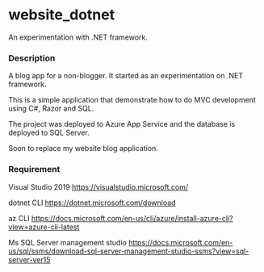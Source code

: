 # website_dotnet
An experimentation with .NET framework.

### Description
A blog app for a non-blogger. It started as an experimentation on .NET framework.

This is a simple application that demonstrate how to do MVC development using C#, Razor and SQL.

The project was deployed to Azure App Service and the database is deployed to SQL Server.

Soon to replace my website blog application.

### Requirement
Visual Studio 2019
https://visualstudio.microsoft.com/

dotnet CLI
https://dotnet.microsoft.com/download

az CLI
https://docs.microsoft.com/en-us/cli/azure/install-azure-cli?view=azure-cli-latest

Ms SQL Server management studio
https://docs.microsoft.com/en-us/sql/ssms/download-sql-server-management-studio-ssms?view=sql-server-ver15
